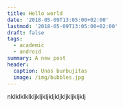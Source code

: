 ```yaml
---
title: Hello world
date: '2018-05-09T13:05:00+02:00'
lastmod: '2018-05-09T13:05:00+02:00'
draft: false
tags:
  - academic
  - android
summary: A new post
header:
  caption: Unas burbujitas
  image: /img/bubbles.jpg
---
```

nklklklklkljkljkljkljkljkljkljkljklj
